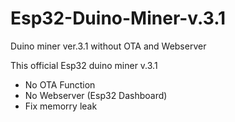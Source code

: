 # Esp32-Duino-Miner-v.3.1
Duino miner ver.3.1 without OTA and Webserver

This official Esp32 duino miner v.3.1 
- No OTA Function
- No Webserver (Esp32 Dashboard)
- Fix memorry leak
